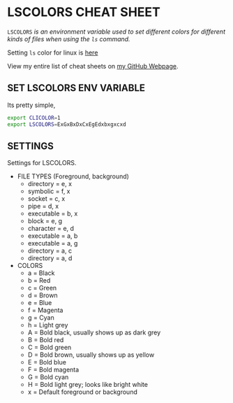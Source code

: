 # LSCOLORS CHEAT SHEET

`LSCOLORS` _is an environment variable used to set different colors
for different kinds of files when using the `ls` command._

Setting `ls` color for linux is
[here](https://github.com/JeffDeCola/my-cheat-sheets/tree/master/software/development/operating-systems/linux/ls_colors-cheat-sheet)

View my entire list of cheat sheets on
[my GitHub Webpage](https://jeffdecola.github.io/my-cheat-sheets/).

## SET LSCOLORS ENV VARIABLE

Its pretty simple,

```bash
export CLICOLOR=1
export LSCOLORS=ExGxBxDxCxEgEdxbxgxcxd
```

## SETTINGS

Settings for LSCOLORS.

* FILE TYPES (Foreground, background)
  * directory = e, x
  * symbolic = f, x
  * socket = c, x
  * pipe = d, x
  * executable = b, x
  * block = e, g
  * character = e, d
  * executable = a, b
  * executable = a, g
  * directory = a, c
  * directory = a, d
* COLORS
  * a = Black
  * b = Red
  * c = Green
  * d = Brown
  * e = Blue
  * f = Magenta
  * g = Cyan
  * h = Light grey
  * A = Bold black, usually shows up as dark grey
  * B = Bold red
  * C = Bold green
  * D = Bold brown, usually shows up as yellow
  * E = Bold blue
  * F = Bold magenta
  * G = Bold cyan
  * H = Bold light grey; looks like bright white
  * x = Default foreground or background
